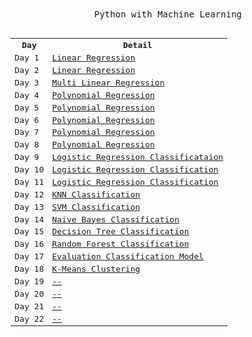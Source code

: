 <div align="center">
<samp>Python with Machine Learning</samp>
<br><br>
<samp>
<table>
  <tr>
    <th>Day</th>
    <th>Detail</th>
  </tr>
  <tr>
    <td>Day 1</td>
    <td><a href="https://github.com/burhanclkkl/PythonMachineLearning/blob/main/day_01/day_01.ipynb">Linear Regression</a></td>
  </tr>

  <tr>
    <td>Day 2</td>
    <td><a href="https://github.com/burhanclkkl/PythonMachineLearning/blob/main/day_02/day_02.ipynb">Linear Regression</a></td>
  </tr>

  <tr>
    <td>Day 3</td>
    <td><a href="https://github.com/burhanclkkl/PythonMachineLearning/blob/main/day_03/day_03.ipynb">Multi Linear Regression</a></td>
  </tr>

  <tr>
    <td>Day 4</td>
    <td><a href="https://github.com/burhanclkkl/PythonMachineLearning/blob/main/day_04/day_04.ipynb">Polynomial Regression</a></td>
  </tr>

  <tr>
    <td>Day 5</td>
    <td><a href="https://github.com/burhanclkkl/PythonMachineLearning/blob/main/day_05/day_05.ipynb">Polynomial Regression</a></td>
  </tr>

  <tr>
    <td>Day 6</td>
    <td><a href="https://github.com/burhanclkkl/PythonMachineLearning/blob/main/day_06/day_06.ipynb">Polynomial Regression</a></td>
  </tr>

  <tr>
    <td>Day 7</td>
    <td><a href="https://github.com/burhanclkkl/PythonMachineLearning/blob/main/day_07/day_07.ipynb">Polynomial Regression</a></td>
  </tr>

  <tr>
    <td>Day 8</td>
    <td><a href="https://github.com/burhanclkkl/PythonMachineLearning/blob/main/day_08/day_08.ipynb">Polynomial Regression</a></td>
  </tr>

  <tr>
    <td>Day 9</td>
    <td><a href="https://github.com/burhanclkkl/PythonMachineLearning/blob/main/day_09/day_09.ipynb">Logistic Regression Classificataion</a></td>
  </tr>
  
  <tr>
    <td>Day 10</td>
    <td><a href="https://github.com/burhanclkkl/PythonMachineLearning/blob/main/day_10/day_10.ipynb">Logistic Regression Classification</a></td>
  </tr>

  <tr>
    <td>Day 11</td>
    <td><a href="https://github.com/burhanclkkl/PythonMachineLearning/blob/main/day_11/day_11.ipynb">Logistic Regression Classification</a></td>
  </tr>
  
  <tr>
    <td>Day 12</td>
    <td><a href="https://github.com/burhanclkkl/PythonMachineLearning/blob/main/day_12/day_12.ipynb">KNN Classification</a></td>
  </tr>

  <tr>
    <td>Day 13</td>
    <td><a href="https://github.com/burhanclkkl/PythonMachineLearning/blob/main/day_13/day_13.ipynb">SVM Classification</a></td>
  </tr>
  
  <tr>
    <td>Day 14</td>
    <td><a href="https://github.com/burhanclkkl/PythonMachineLearning/blob/main/day_14/day_14.ipynb">Naive Bayes Classification</a></td>
  </tr>
  
  <tr>
    <td>Day 15</td>
    <td><a href="https://github.com/burhanclkkl/PythonMachineLearning/blob/main/day_15/day_15.ipynb">Decision Tree Classification</a></td>
  </tr>
  
  <tr>
    <td>Day 16</td>
    <td><a href="https://github.com/burhanclkkl/PythonMachineLearning/blob/main/day_16/day_16.ipynb">Random Forest Classification</a></td>
  </tr>
  
  <tr>
    <td>Day 17</td>
    <td><a href="https://github.com/burhanclkkl/PythonMachineLearning/blob/main/day_17/day_17.ipynb">Evaluation Classification Model</a></td>
  </tr>
  
  <tr>
    <td>Day 18</td>
    <td><a href="https://github.com/burhanclkkl/PythonMachineLearning/blob/main/day_18/day_18.ipynb">K-Means Clustering</a></td>
  </tr>
  
  <tr>
    <td>Day 19</td>
    <td><a href="https://github.com/burhanclkkl/PythonMachineLearning/blob/main/day_19/day_19.ipynb">--</a></td>
  </tr>

  <tr>
    <td>Day 20</td>
    <td><a href="https://github.com/burhanclkkl/PythonMachineLearning/blob/main/day_20/day_20.ipynb">--</a></td>
  </tr>

  <tr>
    <td>Day 21</td>
    <td><a href="https://github.com/burhanclkkl/PythonMachineLearning/blob/main/day_21/day_21.ipynb">--</a></td>
  </tr>
    
  <tr>
    <td>Day 22</td>
    <td><a href="https://github.com/burhanclkkl/PythonMachineLearning/blob/main/day_22/day_22.ipynb">--</a></td>
  </tr>
  
</table>
</samp>
</div>
